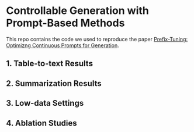 # Controllable Generation with Prompt-Based Methods
This repo contains the code we used to reproduce the paper [Prefix-Tuning: Optimizng Continuous Prompts for Generation](https://arxiv.org/abs/2101.00190).

## 1. Table-to-text Results

## 2. Summarization Results

## 3. Low-data Settings

## 4. Ablation Studies

